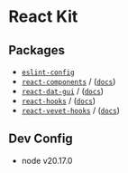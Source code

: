 # React Kit

## Packages
- [`eslint-config`](apps/eslint-config)
- [`react-components`](apps/react-components) / ([`docs`](https://antonbobrov.github.io/react-kit))
- [`react-dat-gui`](apps/react-dat-gui) / ([`docs`](https://antonbobrov.github.io/react-kit/react-dat-gui/))
- [`react-hooks`](apps/react-hooks) / ([`docs`](https://antonbobrov.github.io/react-kit/react-hooks/))
- [`react-vevet-hooks`](apps/react-vevet-hooks) / ([`docs`](https://antonbobrov.github.io/react-kit/react-vevet-hooks/))

## Dev Config
* node v20.17.0